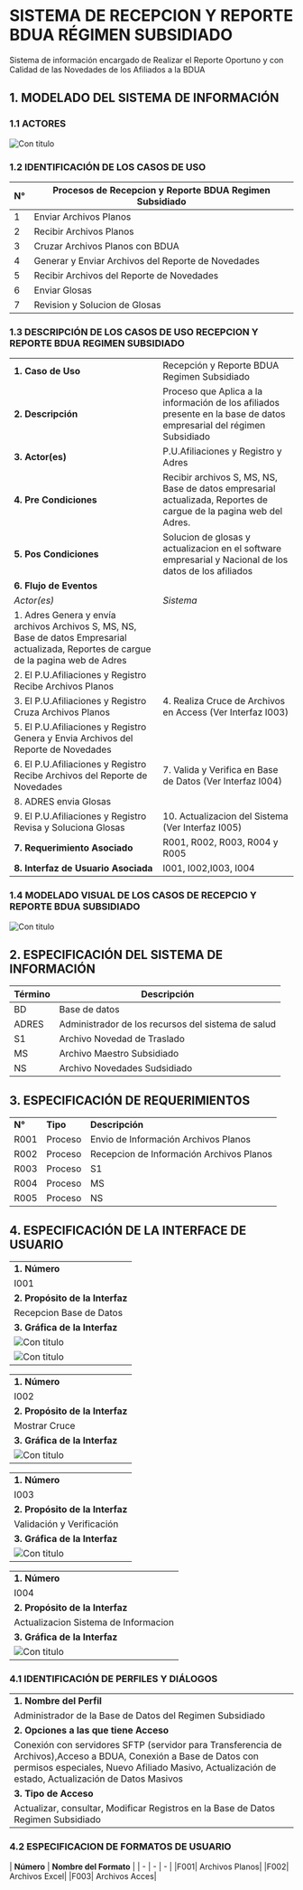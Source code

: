 # SISTEMA DE RECEPCION Y REPORTE BDUA RÉGIMEN SUBSIDIADO

Sistema de información encargado de Realizar el Reporte Oportuno y con Calidad de las Novedades de los Afiliados a la BDUA

## 1. MODELADO DEL SISTEMA DE INFORMACIÓN

### 1.1 ACTORES 

![Con titulo](img/ActoresRecepcionyReporte.jpg "Actores")

### 1.2 IDENTIFICACIÓN DE LOS CASOS DE USO

| N° | Procesos de Recepcion y Reporte BDUA Regimen Subsidiado |
| ------ | ----------------------------------- |
| 1 |Enviar Archivos Planos |
| 2 |Recibir Archivos Planos              |
| 3 |Cruzar Archivos Planos con BDUA            |
| 4 |Generar y Enviar Archivos del Reporte de Novedades|
| 5 |Recibir Archivos del Reporte de Novedades  |
| 6 |Enviar Glosas              |
| 7 |Revision y Solucion de Glosas     |
### 1.3 DESCRIPCIÓN DE LOS CASOS DE USO RECEPCION Y REPORTE BDUA REGIMEN SUBSIDIADO

| | |
| - | - |
| **1. Caso de Uso** | Recepción y Reporte BDUA Regimen Subsidiado |
| **2. Descripción** |Proceso que Aplica a la información de los afiliados presente en la base de datos empresarial del régimen Subsidiado |
| **3. Actor(es)**   | P.U.Afiliaciones y Registro y Adres |
| **4. Pre Condiciones** |Recibir archivos S, MS, NS, Base de datos empresarial actualizada, Reportes de cargue de la pagina web del Adres. |
| **5. Pos Condiciones** | Solucion de glosas y actualizacion en el software empresarial y Nacional de los datos de los afiliados |
| **6. Flujo de Eventos** |
| *Actor(es)* | *Sistema* |
| 1. Adres Genera y envía archivos Archivos S, MS, NS, Base de datos Empresarial actualizada, Reportes de cargue de la pagina web de Adres  | |
|2. El P.U.Afiliaciones y Registro Recibe Archivos Planos|
|3. El P.U.Afiliaciones y Registro Cruza Archivos Planos|4. Realiza Cruce de Archivos en Access (Ver Interfaz I003)|
|5. El P.U.Afiliaciones y Registro Genera y Envia Archivos del Reporte de Novedades|
|6. El P.U.Afiliaciones y Registro Recibe Archivos del Reporte de Novedades | 7. Valida y Verifica en Base de Datos (Ver Interfaz I004)|
|8. ADRES envia Glosas|
|9. El P.U.Afiliaciones y Registro Revisa y Soluciona Glosas| 10. Actualizacion del Sistema (Ver Interfaz I005)| 
| **7. Requerimiento Asociado** | R001, R002, R003, R004 y R005 |
| **8. Interfaz de Usuario Asociada** | I001, I002,I003, I004 |

### 1.4 MODELADO VISUAL DE LOS CASOS DE RECEPCIO Y REPORTE BDUA SUBSIDIADO

![Con titulo](img/RecepcionyReporteBDUA.jpg "Caso de uso")

## 2. ESPECIFICACIÓN DEL SISTEMA DE INFORMACIÓN

| Término | Descripción |
| ------- | ----------- |
| BD | Base de datos     
| ADRES |Administrador de los recursos del sistema     de salud |
| S1 |Archivo Novedad de Traslado|
| MS |Archivo Maestro Subsidiado|
| NS |Archivo Novedades Sudsidiado|


## 3. ESPECIFICACIÓN DE REQUERIMIENTOS

| | | |
| - | - | - |
| **N°** | **Tipo** | **Descripción** |
| R001 | Proceso | Envio de Información Archivos       Planos|
| R002 | Proceso | Recepcion de Información Archivos   Planos|
| R003 | Proceso | S1|
| R004 | Proceso | MS| 
| R005 | Proceso | NS| 
## 4. ESPECIFICACIÓN DE LA INTERFACE DE USUARIO


| |
| - |
| **1. Número** |
| I001 |
| **2. Propósito de la Interfaz** |
| Recepcion Base de Datos|
| **3. Gráfica de la Interfaz**|
| ![Con titulo](img/RecepBD.jpg "Interfaz de Usuario")
| ![Con titulo](img/RecepBD2.jpg  "Interfaz de Usuario") 

| |
| - |
| **1. Número** |
| I002 |
| **2. Propósito de la Interfaz** |
| Mostrar Cruce|
| **3. Gráfica de la Interfaz**|
| ![Con titulo](img/CrucEBD.jpg "Interfaz de Usuario") 


| |
| - |
| **1. Número** |
| I003 |
| **2. Propósito de la Interfaz** |
| Validación y Verificación|
| **3. Gráfica de la Interfaz**|
| ![Con titulo](img/Validacionverificacion.jpg "Interfaz de Usuario") 

| |
| - |
| **1. Número** |
| I004 |
| **2. Propósito de la Interfaz** |
| Actualizacion Sistema de Informacion|
| **3. Gráfica de la Interfaz**|
| ![Con titulo](img/ActualizacionSistema.jpg "Interfaz de Usuario") 

### 4.1 IDENTIFICACIÓN DE PERFILES Y DIÁLOGOS

| |
| - |
| **1. Nombre del Perfil** |
| Administrador de la Base de Datos del Regimen Subsidiado|
| **2. Opciones a las que tiene Acceso**|
|Conexión con servidores SFTP (servidor para Transferencia de Archivos),Acceso a BDUA, Conexión a Base de Datos con permisos especiales, Nuevo Afiliado Masivo, Actualización de estado, Actualización de Datos Masivos  |
| **3. Tipo de Acceso** |
| Actualizar, consultar, Modificar Registros en la Base de Datos Regimen Subsidiado|

### 4.2 ESPECIFICACION DE FORMATOS DE USUARIO

| **Número** | **Nombre del Formato** | 
| - | - | - |
|F001| Archivos Planos|
|F002| Archivos Excel|
|F003| Archivos Acces|
